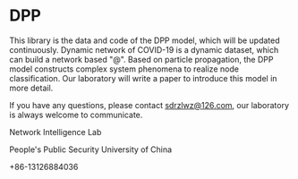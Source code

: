 # DPP
This library is the data and code of the DPP model, which will be updated continuously.
Dynamic network of COVID-19 is a dynamic dataset, which can build a network based "@".
Based on particle propagation, the DPP model constructs complex system phenomena to realize node classification. Our laboratory will write a paper to introduce this model in more detail.

If you have any questions, please contact sdrzlwz@126.com, our laboratory is always welcome to communicate.


Network Intelligence Lab

People's Public Security University of China

+86-13126884036

